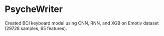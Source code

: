 # PsycheWriter
Created BCI keyboard model using CNN, RNN, and XGB on Emotiv dataset (29728 samples, 65 features).
